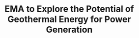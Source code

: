 ---
layout: post
title: "EMA to Explore the Potential of Geothermal Energy for Power Generation"
file_url: https://www.ema.gov.sg/media_release.aspx?news_sid=20211023kEitG26TOhWn
---